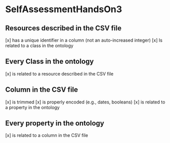 # SelfAssessmentHandsOn3
## Resources described in the CSV file
[x] has a unique identifier in a column (not an auto-increased integer)
[x] Is related to a class in the ontology
## Every Class in the ontology
[x] is related to a resource described in the CSV file
## Column in the CSV file
[x] is trimmed
[x] is properly encoded (e.g., dates, booleans)
[x] is related to a property in the ontology	
## Every property in the ontology
[x] is related to a column in the CSV file